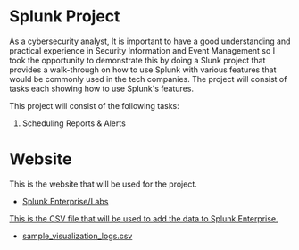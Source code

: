 <b><h1>Splunk Project</h1></b>

As a cybersecurity analyst, It is important to have a good understanding and practical experience in Security Information and Event Management so I took the opportunity to demonstrate this by doing a Slunk project that provides a walk-through on how to use Splunk with various features that would be commonly used in the tech companies. The project will consist of tasks each showing how to use Splunk's features.

This project will consist of the following tasks:

<ol>
  <li>Scheduling Reports & Alerts</li>
</ol>

<h1>Website</h1>

This is the website that will be used for the project.

<ul>
 <li><a href="http://127.0.0.1:8000/en-GB/account/login?return_to=%2Fen-GB%2Faccount%2F">Splunk Enterprise/Labs</li> 
</ul>

This is the CSV file that will be used to add the data to Splunk Enterprise. 

<ul>
  <li>sample_visualization_logs.csv</li>
</ul>
